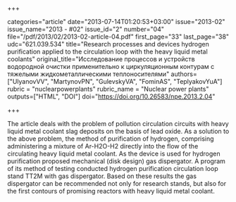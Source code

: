 +++

categories="article"
date="2013-07-14T01:20:53+03:00"
issue="2013-02"
issue_name="2013 - #02"
issue_id="2"
number="04"
file="/pdf/2013/02/2013-02-article-04.pdf"
first_page="33"
last_page="38"
udc="621.039.534"
title="Research processes and devices hydrogen purification applied to the circulation loop with the heavy liquid metal coolants"
original_title="Исследование процессов и устройств водородной очистки применительно к циркуляционным контурам с тяжелыми жидкометаллическими теплоносителями"
authors=["UlyanovVV", "МаrtynovPN", "GulevskyVA", "FominAS", "TeplyakovYuA"]
rubric = "nuclearpowerplants"
rubric_name = "Nuclear power plants"
outputs=["HTML", "DOI"]
doi="https://doi.org/10.26583/npe.2013.2.04"

+++

The article deals with the problem of pollution circulation circuits with heavy liquid metal coolant slag deposits on the basis of lead oxide. As a solution to the above problem, the method of purification of hydrogen, comprising administering a mixture of Ar-H2O-H2 directly into the flow of the circulating heavy liquid metal coolant. As the device is used for hydrogen purification proposed mechanical (disk design) gas dispergator. A program of its method of testing conducted hydrogen purification circulation loop stand TT2M with gas dispergator. Based on these results the gas dispergator can be recommended not only for research stands, but also for the first contours of promising reactors with heavy liquid metal coolant.